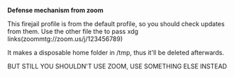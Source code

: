 **Defense mechanism from zoom**

This firejail profile is from the default profile, so you should check updates from them.
Use the other file the to pass xdg links(zoommtg://zoom.us/j/123456789) 

It makes a disposable home folder in /tmp, thus it'll be deleted afterwards.

BUT STILL YOU SHOULDN'T USE ZOOM, USE SOMETHING ELSE INSTEAD